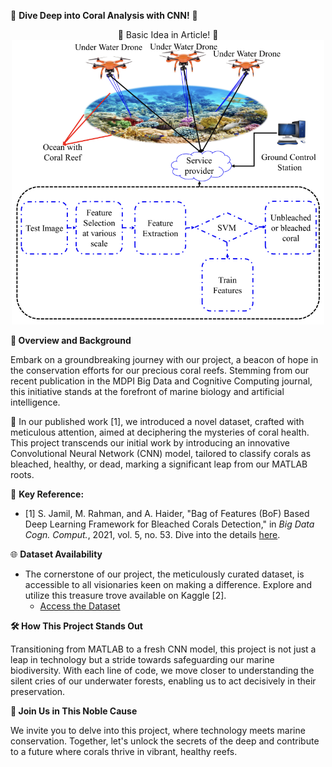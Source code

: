 🌊 **Dive Deep into Coral Analysis with CNN!** 🌊

<div align="center">
🚀 Basic Idea in Article! 🚀
</div>

<div align="center">
    <img src="Framework.png" width="500" />
</div>

**🔬 Overview and Background**

Embark on a groundbreaking journey with our project, a beacon of hope in the conservation efforts for our precious coral reefs. Stemming from our recent publication in the MDPI Big Data and Cognitive Computing journal, this initiative stands at the forefront of marine biology and artificial intelligence.

📖 In our published work [1], we introduced a novel dataset, crafted with meticulous attention, aimed at deciphering the mysteries of coral health. This project transcends our initial work by introducing an innovative Convolutional Neural Network (CNN) model, tailored to classify corals as bleached, healthy, or dead, marking a significant leap from our MATLAB roots.

🔗 **Key Reference:**
- [1] S. Jamil, M. Rahman, and A. Haider, "Bag of Features (BoF) Based Deep Learning Framework for Bleached Corals Detection," in *Big Data Cogn. Comput.*, 2021, vol. 5, no. 53. Dive into the details [here](https://doi.org/10.3390/bdcc5040053).

🌐 **Dataset Availability**
- The cornerstone of our project, the meticulously curated dataset, is accessible to all visionaries keen on making a difference. Explore and utilize this treasure trove available on Kaggle [2].
  - [Access the Dataset](https://www.kaggle.com/sonainjamil/bhd-corals)

**🛠 How This Project Stands Out**

Transitioning from MATLAB to a fresh CNN model, this project is not just a leap in technology but a stride towards safeguarding our marine biodiversity. With each line of code, we move closer to understanding the silent cries of our underwater forests, enabling us to act decisively in their preservation.

**🌟 Join Us in This Noble Cause**

We invite you to delve into this project, where technology meets marine conservation. Together, let's unlock the secrets of the deep and contribute to a future where corals thrive in vibrant, healthy reefs.

